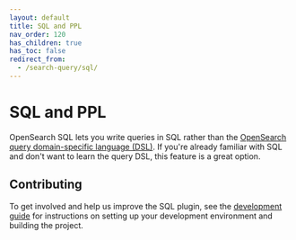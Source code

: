 ```yaml
---
layout: default
title: SQL and PPL
nav_order: 120
has_children: true
has_toc: false
redirect_from:
  - /search-query/sql/
---
```


# SQL and PPL

OpenSearch SQL lets you write queries in SQL rather than the [OpenSearch query domain-specific language (DSL)]({{site.url}}{{site.baseurl}}/search-query/query-dsl/full-text). If you're already familiar with SQL and don't want to learn the query DSL, this feature is a great option.

## Contributing

To get involved and help us improve the SQL plugin, see the [development guide](https://github.com/opensearch-project/sql/blob/main/DEVELOPER_GUIDE.rst) for instructions on setting up your development environment and building the project.
